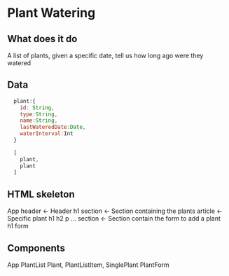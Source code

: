 # Plant Watering

## What does it do
A list of plants, given a specific date, tell us how long ago were they watered

## Data

```jsx
  plant:{
    id: String,
    type:String,
    name:String,
    lastWateredDate:Date,
    waterInterval:Int
  }
```

```jsx
  [
    plant,
    plant
  ]

```
## HTML skeleton

App
  header <- Header
    h1 
  section <- Section containing the plants
    article <- Specific plant
      h1
      h2
      p
    ...
  section <- Section contain the form to add a plant
    h1
    form


## Components

App
PlantList
Plant, PlantListItem, SinglePlant
PlantForm